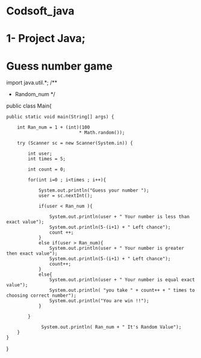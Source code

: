 # Codsoft_java
# 1- Project Java;
# Guess number game

import java.util.*;
/**
 * Random_num
 */
 
public class Main{

    public static void main(String[] args) {
        
        int Ran_num = 1 + (int)(100
                               * Math.random());
        
        try (Scanner sc = new Scanner(System.in)) {
            
            int user;
            int times = 5;

            int count = 0;

            for(int i=0 ; i<times ; i++){
                
                System.out.println("Guess your number ");
                user = sc.nextInt();

                if(user < Ran_num ){

                    System.out.println(user + " Your number is less than exact value");
                    System.out.println(5-(i+1) + " Left chance");
                    count ++;
                }
                else if(user > Ran_num){
                    System.out.println(user + " Your number is greater then exact value");
                    System.out.println(5-(i+1) + " Left chance");
                    count++;
                }
                else{
                    System.out.println(user + " Your number is equal exact value");
                    System.out.println( "you take " + count++ + " times to choosing correct number");
                    System.out.println("You are win !!");
                }

            }
            
                 System.out.println( Ran_num + " It's Random Value");
        }
    }
}
